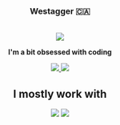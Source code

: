  <h3 align="center">Westagger 🇨🇦</h3>
  <br/>
  <div align="center">

  <img align="center" src="https://visitor-badge.laobi.icu/badge?page_id=Westagger.Westagger" />
  
   **I'm a bit obsessed with coding**

   </div>
  <div align="center"> 
    <a href="https://steamcommunity.com/id/Westagger/">
      <img src="https://img.shields.io/badge/Steam-000000?style=for-the-badge&logo=steam&logoColor=white" />
    </a>
    <a href="https://discord.com/users/759201612236718081" target="_blank">
       <img src="https://img.shields.io/badge/Discord-5865F2?style=for-the-badge&logo=discord&logoColor=white" target="_blank" />
    </a>
  </div>
  <h2 align="center">I mostly work with</h2>
  <div align="center">
      <img src="https://skillicons.dev/icons?i=html,css,js,lua,python" />
      <img src="https://skillicons.dev/icons?i=github,vercel,sublime" />
  </div>
  </div>
